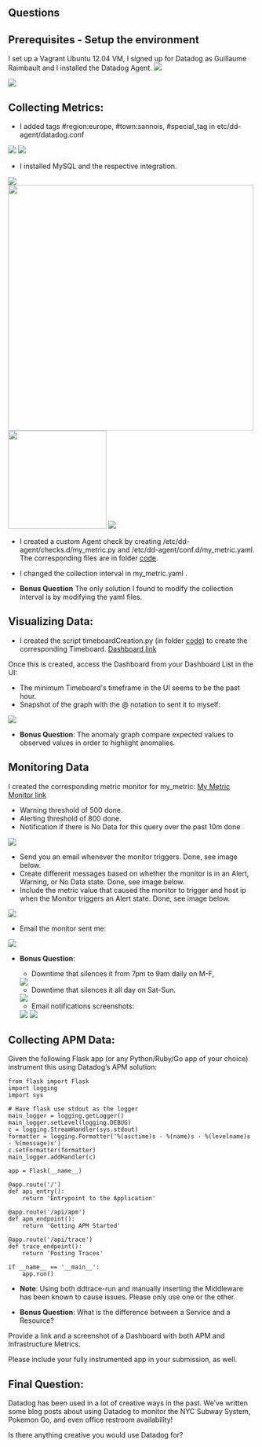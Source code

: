 ## Questions

## Prerequisites - Setup the environment

I set up a Vagrant Ubuntu 12.04 VM, I signed up for Datadog as Guillaume Raimbault and I installed the Datadog Agent.
<img src="https://github.com/gRaimbault/hiring-engineers/blob/solutions-engineer/images/Vagrant_ubuntu_with_datadog.jpg">

<img src="https://github.com/gRaimbault/hiring-engineers/blob/solutions-engineer/images/datadogAgentReporting.jpg" >

## Collecting Metrics:

* I added tags #region:europe, #town:sannois, #special_tag in etc/dd-agent/datadog.conf
<img src="https://github.com/gRaimbault/hiring-engineers/blob/solutions-engineer/images/tagInDatadogConf.jpg">
<img src="https://github.com/gRaimbault/hiring-engineers/blob/solutions-engineer/images/tagsInDatadogMap.jpg">

* I installed MySQL and the respective integration.
<img src="https://github.com/gRaimbault/hiring-engineers/blob/solutions-engineer/images/mysqlInstalled.jpg">
<img src="https://github.com/gRaimbault/hiring-engineers/blob/solutions-engineer/images/mysqlIntegrationWorking.jpg" width="500">
<img src="https://github.com/gRaimbault/hiring-engineers/blob/solutions-engineer/images/mysqlIntegration.png" width="200">
<img src="https://github.com/gRaimbault/hiring-engineers/blob/solutions-engineer/images/mysqlDashboard.jpg">

* I created a custom Agent check by creating /etc/dd-agent/checks.d/my_metric.py and /etc/dd-agent/conf.d/my_metric.yaml. The corresponding files are in folder <a href="https://github.com/gRaimbault/hiring-engineers/tree/solutions-engineer/code">code</a>.
* I changed the collection interval in my_metric.yaml .

* **Bonus Question** The only solution I found to modify the collection interval is by modifying the yaml files.

## Visualizing Data:

* I created the script timeboardCreation.py (in folder <a href="https://github.com/gRaimbault/hiring-engineers/tree/solutions-engineer/code">code</a>) to create the corresponding Timeboard.
<a href="https://app.datadoghq.com/dash/506051/my-timeboard-raimbault2?live=true&page=0&is_auto=false&from_ts=1516743656614&to_ts=1516747256614&tile_size=m">Dashboard link</a>

Once this is created, access the Dashboard from your Dashboard List in the UI:

* The minimum Timeboard's timeframe in the UI seems to be the past hour.
* Snapshot of the graph with the @ notation to sent it to myself:
<img src="https://github.com/gRaimbault/hiring-engineers/blob/solutions-engineer/images/graphSnapshot.jpg" >

* **Bonus Question**: The anomaly graph compare expected values to observed values in order to highlight anomalies.

## Monitoring Data

I created the corresponding metric monitor for my_metric:
<a href="https://app.datadoghq.com/monitors#3963666?group=all&live=4h">My Metric Monitor link</a>

* Warning threshold of 500 done.
* Alerting threshold of 800 done.
* Notification if there is No Data for this query over the past 10m done
<img src="https://github.com/gRaimbault/hiring-engineers/blob/solutions-engineer/images/myMetricMonitor.jpg">

* Send you an email whenever the monitor triggers. Done, see image below.
* Create different messages based on whether the monitor is in an Alert, Warning, or No Data state. Done, see image below.
* Include the metric value that caused the monitor to trigger and host ip when the Monitor triggers an Alert state. Done, see image below.
<img src="https://github.com/gRaimbault/hiring-engineers/blob/solutions-engineer/images/monitorMessage.jpg" >

* Email the monitor sent me:
<img src="https://github.com/gRaimbault/hiring-engineers/blob/solutions-engineer/images/monitorTriggered.jpg" >

* **Bonus Question**: 
    * Downtime that silences it from 7pm to 9am daily on M-F,
    <img src="https://github.com/gRaimbault/hiring-engineers/blob/solutions-engineer/images/weekDowntime.jpg" >
    
    * Downtime that silences it all day on Sat-Sun.
    <img src="https://github.com/gRaimbault/hiring-engineers/blob/solutions-engineer/images/weekEndDowntime.jpg" >
    
    * Email notifications screenshots: 
    <img src="https://github.com/gRaimbault/hiring-engineers/blob/solutions-engineer/images/monitorWeekDowntime.jpg" >
    <img src="https://github.com/gRaimbault/hiring-engineers/blob/solutions-engineer/images/monitorWeekEndDowntime.jpg" >
    


## Collecting APM Data:

Given the following Flask app (or any Python/Ruby/Go app of your choice) instrument this using Datadog’s APM solution:

```
from flask import Flask
import logging
import sys

# Have flask use stdout as the logger
main_logger = logging.getLogger()
main_logger.setLevel(logging.DEBUG)
c = logging.StreamHandler(sys.stdout)
formatter = logging.Formatter('%(asctime)s - %(name)s - %(levelname)s - %(message)s')
c.setFormatter(formatter)
main_logger.addHandler(c)

app = Flask(__name__)

@app.route('/')
def api_entry():
    return 'Entrypoint to the Application'

@app.route('/api/apm')
def apm_endpoint():
    return 'Getting APM Started'

@app.route('/api/trace')
def trace_endpoint():
    return 'Posting Traces'

if __name__ == '__main__':
    app.run()
```    

* **Note**: Using both ddtrace-run and manually inserting the Middleware has been known to cause issues. Please only use one or the other.

* **Bonus Question**: What is the difference between a Service and a Resource?

Provide a link and a screenshot of a Dashboard with both APM and Infrastructure Metrics.

Please include your fully instrumented app in your submission, as well. 

## Final Question:

Datadog has been used in a lot of creative ways in the past. We’ve written some blog posts about using Datadog to monitor the NYC Subway System, Pokemon Go, and even office restroom availability!

Is there anything creative you would use Datadog for?


